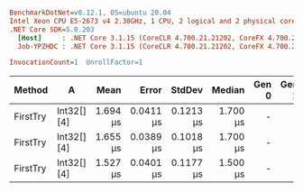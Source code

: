 ``` ini

BenchmarkDotNet=v0.12.1, OS=ubuntu 20.04
Intel Xeon CPU E5-2673 v4 2.30GHz, 1 CPU, 2 logical and 2 physical cores
.NET Core SDK=5.0.203
  [Host]     : .NET Core 3.1.15 (CoreCLR 4.700.21.21202, CoreFX 4.700.21.21402), X64 RyuJIT
  Job-YPZHDC : .NET Core 3.1.15 (CoreCLR 4.700.21.21202, CoreFX 4.700.21.21402), X64 RyuJIT

InvocationCount=1  UnrollFactor=1  

```
|   Method |          A |     Mean |     Error |    StdDev |   Median | Gen 0 | Gen 1 | Gen 2 | Allocated |
|--------- |----------- |---------:|----------:|----------:|---------:|------:|------:|------:|----------:|
| FirstTry | Int32[][4] | 1.694 μs | 0.0411 μs | 0.1213 μs | 1.700 μs |     - |     - |     - |      56 B |
| FirstTry | Int32[][4] | 1.655 μs | 0.0389 μs | 0.1018 μs | 1.700 μs |     - |     - |     - |      56 B |
| FirstTry | Int32[][4] | 1.527 μs | 0.0401 μs | 0.1177 μs | 1.500 μs |     - |     - |     - |      56 B |
